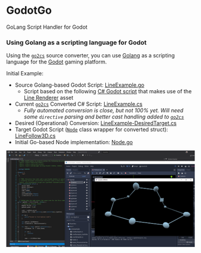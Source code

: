 # GodotGo
GoLang Script Handler for Godot

### Using Golang as a scripting language for Godot

Using the [`go2cs`](https://go2cs.net/) source converter, you can use [Golang](https://golang.org/ref/spec) as a scripting language for the [Godot](https://Godot.com/) gaming platform.

Initial Example:
* Source Golang-based Godot Script: [LineExample.go](../src/GodotGo/LineExample.go)
  * Script based on the following [C# Godot script](../src/GodotGo/OriginalScript.cs) that makes use of the [Line Renderer](https://godotengine.org/asset-library/asset/268) asset
* Current [`go2cs`](https://go2cs.net/) Converted C# Script: [LineExample.cs](../src/GodotGo/LineExample.cs)
  * _Fully automated conversion is close, but not 100% yet. Will need some `directive` parsing and better cast handling added to [`go2cs`](https://go2cs.net/)_
* Desired (Operational) Conversion: [LineExample-DesiredTarget.cs](../src/GodotGo/LineExample-DesiredTarget.cs)
* Target Godot Script ([`Node`](https://docs.godotengine.org/en/stable/classes/class_node.html) class wrapper for converted struct): [LineFollow3D.cs](../src/GodotGo/LineFollow3D.cs)
* Initial Go-based Node implementation: [Node.go](../src/GodotGo/Node.go)

![Screenshot](img/Screenshot.png)
